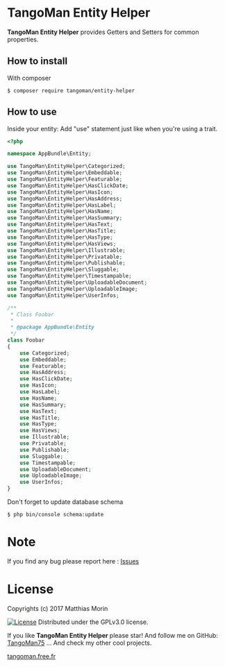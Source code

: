 TangoMan Entity Helper
==========================

**TangoMan Entity Helper** provides Getters and Setters for common properties.


How to install
--------------

With composer 

```console
$ composer require tangoman/entity-helper
```


How to use
----------

Inside your entity:
Add "use" statement just like when you're using a trait.

```php
<?php

namespace AppBundle\Entity;

use TangoMan\EntityHelper\Categorized;
use TangoMan\EntityHelper\Embeddable;
use TangoMan\EntityHelper\Featurable;
use TangoMan\EntityHelper\HasClickDate;
use TangoMan\EntityHelper\HasIcon;
use TangoMan\EntityHelper\HasAddress;
use TangoMan\EntityHelper\HasLabel;
use TangoMan\EntityHelper\HasName;
use TangoMan\EntityHelper\HasSummary;
use TangoMan\EntityHelper\HasText;
use TangoMan\EntityHelper\HasTitle;
use TangoMan\EntityHelper\HasType;
use TangoMan\EntityHelper\HasViews;
use TangoMan\EntityHelper\Illustrable;
use TangoMan\EntityHelper\Privatable;
use TangoMan\EntityHelper\Publishable;
use TangoMan\EntityHelper\Sluggable;
use TangoMan\EntityHelper\Timestampable;
use TangoMan\EntityHelper\UploadableDocument;
use TangoMan\EntityHelper\UploadableImage;
use TangoMan\EntityHelper\UserInfos;

/**
 * Class Foobar
 *
 * @package AppBundle\Entity
 */
class Foobar
{
    use Categorized;
    use Embeddable;
    use Featurable;
    use HasAddress;
    use HasClickDate;
    use HasIcon;
    use HasLabel;
    use HasName;
    use HasSummary;
    use HasText;
    use HasTitle;
    use HasType;
    use HasViews;
    use Illustrable;
    use Privatable;
    use Publishable;
    use Sluggable;
    use Timestampable;
    use UploadableDocument;
    use UploadableImage;
    use UserInfos;
}
```

Don't forget to update database schema

```console
$ php bin/console schema:update
```


Note
====

If you find any bug please report here : [Issues](https://github.com/TangoMan75/EntityHelper/issues/new)

License
=======

Copyrights (c) 2017 Matthias Morin

[![License][license-GPL]][license-url]
Distributed under the GPLv3.0 license.

If you like **TangoMan Entity Helper** please star!
And follow me on GitHub: [TangoMan75](https://github.com/TangoMan75)
... And check my other cool projects.

[tangoman.free.fr](http://tangoman.free.fr)

[license-GPL]: https://img.shields.io/badge/Licence-GPLv3.0-green.svg
[license-MIT]: https://img.shields.io/badge/Licence-MIT-green.svg
[license-url]: LICENSE
